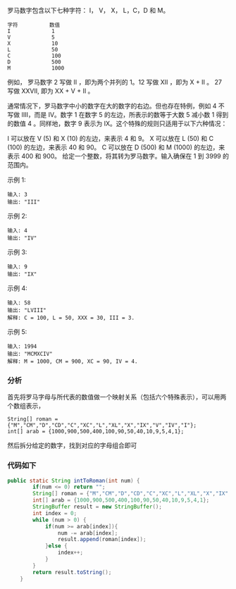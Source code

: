 罗马数字包含以下七种字符： I， V， X， L，C，D 和 M。

```
字符          数值
I             1
V             5
X             10
L             50
C             100
D             500
M             1000
```

例如， 罗马数字 2 写做 II ，即为两个并列的 1。12 写做 XII ，即为 X + II 。 27 写做  XXVII, 即为 XX + V + II 。

通常情况下，罗马数字中小的数字在大的数字的右边。但也存在特例，例如 4 不写做 IIII，而是 IV。数字 1 在数字 5 的左边，所表示的数等于大数 5 减小数 1 得到的数值 4 。同样地，数字 9 表示为 IX。这个特殊的规则只适用于以下六种情况：

I 可以放在 V (5) 和 X (10) 的左边，来表示 4 和 9。
X 可以放在 L (50) 和 C (100) 的左边，来表示 40 和 90。 
C 可以放在 D (500) 和 M (1000) 的左边，来表示 400 和 900。
给定一个整数，将其转为罗马数字。输入确保在 1 到 3999 的范围内。

示例 1:

```
输入: 3
输出: "III"
```

示例 2:

```
输入: 4
输出: "IV"
```

示例 3:

```
输入: 9
输出: "IX"
```

示例 4:

```
输入: 58
输出: "LVIII"
解释: C = 100, L = 50, XXX = 30, III = 3.
```

示例 5:

```
输入: 1994
输出: "MCMXCIV"
解释: M = 1000, CM = 900, XC = 90, IV = 4.
```

### 分析

首先将罗马字母与所代表的数值做一个映射关系（包括六个特殊表示），可以用两个数组表示，

```
String[] roman = {"M","CM","D","CD","C","XC","L","XL","X","IX","V","IV","I"};
int[] arab = {1000,900,500,400,100,90,50,40,10,9,5,4,1};
```

然后拆分给定的数字，找到对应的字母组合即可

### 代码如下

```java
public static String intToRoman(int num) {
        if(num <= 0) return "";
        String[] roman = {"M","CM","D","CD","C","XC","L","XL","X","IX","V","IV","I"};
        int[] arab = {1000,900,500,400,100,90,50,40,10,9,5,4,1};
        StringBuffer result = new StringBuffer();
        int index = 0;
        while (num > 0) {
            if(num >= arab[index]){
                num -= arab[index];
                result.append(roman[index]);
            }else {
                index++;
            }
        }
        return result.toString();
    }
```